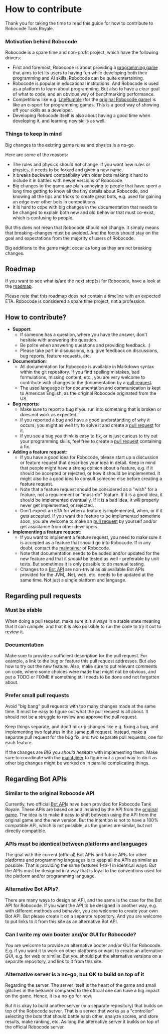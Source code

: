 # How to contribute

Thank you for taking the time to read this guide for how to contribute to Robocode Tank Royale.

### Motivation behind Robocode

Robocode is a spare time and non-profit project, which have the following drivers:

- First and foremost, Robocode is about providing a [programming game] that aims to let its users to having fun while
  developing both their programming and AI skills. Robocode can be quite entertaining.
- Robocode is popular in educational institutions. And Robocode is used as a platform to learn about programming. But
  also to have a clear goal of what to code, and an obvious way of benchmarking performance.
- Competitions like e.g. [LiteRumble] (for the [original Robocode game](https://robocode.sourceforge.io/)) is like an
  e-sport for programming games. This is a good way of showing off your skills as a developer.
- Developing Robocode itself is also about having a good time when developing it, and learning new skills as well.

### Things to keep in mind

Big changes to the existing game rules and physics is a no-go.

Here are some of the reasons:

- The rules and physics should not change. If you want new rules or physics, it needs to be forked and given a new name.
- It breaks backward compatibility with older bots making it hard to include it in battles with newer versions of
  Robocode.
- Big changes to the game are plain annoying to people that have spent a long time getting to know all the tiny details
  about Robocode, and knowing all the tips and tricks to create great bots, e.g. used for gaining an edge over other
  bots in competitions.
- It is hard to cope with big changes in the documentation that needs to be changed to explain both new and old behavior
  that must co-exist, which is confusing to people.

But this does not mean that Robocode should not change. It simply means that breaking-changes must be avoided. And the
focus should stay on the goal and expectations from the majority of users of Robocode.

Big additions to the game might occur as long as they are not breaking changes.

## Roadmap

If you want to see what is/are the next step(s) for Robocode, have a look at the [roadmap].

Please note that this roadmap does not contain a timeline with an expected ETA. Robocode is considered a spare time
project, not a profession.

## How to contribute?

- **Support**:
    - If someone has a question, where you have the answer, don't hesitate with answering the question.
    - Be polite when answering questions and providing feedback. :)
    - Please take part in discussions, e.g. give feedback on discussions, bug reports, feature requests, etc.
- **Documentation**:
    - All documentation for Robocode is available in Markdown syntax within the git repository. If you find spelling
      mistakes, bad formulations, missing content, etc., you are very welcome to contribute with changes to the
      documentation by a [pull request].
    - The used language is for documentation and communication is kept to American English, as the original Robocode
      originated from the US.
- **Bug reports**:
    - Make sure to report a bug if you run into something that is broken or does not work as expected.
    - If you reported a bug and have a good understanding of why it occurs, you might as well try to solve it and create
      a [pull request] for it.
    - If you see a bug you think is easy to fix, or is just curious to try out your programming skills, feel free to
      create a [pull request] containing a fix.
- **Adding a feature request**:
    - If you have a good idea for Robocode, please start up a discussion or feature request that describes your idea in
      detail. Keep in mind that people might have a strong opinion about a feature, e.g. if it should be accepted or
      rejected, or how it should be implemented. It might also be a good idea to consult someone else before creating a
      feature request.
    - Note that a feature request should be considered as a "wish" for a feature, not a requirement or "must-do"
      feature. If it is a good idea, it should be implemented eventually. If it is a bad idea, it will properly never
      get implemented, or rejected.
    - Don't expect an ETA for when a feature is implemented, when, or if it gets accepted. If you want the feature to be
      implemented sometime soon, you are welcome to make an [pull request] by yourself and/or get assistance from other
      developers.
- **Implementing a feature request**:
    - If you want to implement a feature request, you need to make sure it is accepted as a feature that should go into
      Robocode. If in any doubt, contact the [maintainer] of Robocode.
    - Note that documentation needs to be added and/or updated for the new feature and that it _should_ be tested as
      well - preferable by unit tests. But sometimes it is only possible to do manual testing.
    - Changes to a [Bot API] are non-trivial as _all_ available Bot APIs provided for the JVM, .Net, web, etc. needs to
      be updated at the same time. Not just a single platform and language.

## Regarding pull requests

### Must be stable

When doing a pull request, make sure it is always in a stable state meaning that it can compile, and that it is also
possible to run the code to try it out to review it.

### Documentation

Make sure to provide a sufficient description for the pull request. For example, a link to the bug or feature this pull
request addresses. But also how to try out the new feature. Also, make sure to put relevant comments on code, where some
choices were made that might not be obvious, and put a TODO or FIXME if something still needs to be done and not
forgotten about.

### Prefer small pull requests

Avoid "big bang" pull requests with too many changes made at the same time. It must be easy to figure out what the pull
request is all about. It should not be a struggle to review and approve the pull request.

Keep things separate, and don't mix up changes like e.g. fixing a bug, and implementing two features in the same pull
request. Instead, make a separate pull request for the bug fix, and two separate pull requests, one for each feature.

If the changes are _BIG_ you _should hesitate_ with implementing them. Make sure to coordinate with the [maintainer] to
figure out a good way to do it as other big changes might be worked on in parallel complicating things.

## Regarding Bot APIs

### Similar to the original Robocode API

Currently, two official [Bot API]s have been provided for Robocode Tank Royale. These APIs are based on and inspired by
the API from the [original game]. The idea is to make it easy to shift between using the API from the original game and
the new version. But the intention is not to have a 100% compatible API, which is not possible, as the games are
similar, but not directly compatible.

### APIs must be identical between platforms and languages

The goal with the current (official) Bot APIs and future APIs for other platforms and programming languages is to keep
all the APIs as similar as possible. That is providing the same features 1-to-1 in identical ways. But the APIs must be
designed in a way that is loyal to the conventions used for the platform and/or programming language.

### Alternative Bot APIs?

There are many ways to design an API, and the same is the case for the Bot API for Robocode. If you want the API to be
designed in another way, e.g. with different methods and behavior, you are welcome to create your own Bot API. But
please create it on a separate repository. And you are welcome to put links to it from this site as an alternative Bot
API.

### Can I write my own booter and/or GUI for Robocode?

You are welcome to provide an alternative booter and/or GUI for Robocode. E.g. if you want it to work on other platforms
or want to create an alternative GUI, e.g. for web or similar. But you should put the alternative versions on a separate
repository, and link to it from this site.

### Alternative server is a no-go, but OK to build on top of it

Regarding the server. The server itself is the heart of the game and small glitches in the behavior compared to the
official one can have a big impact on the game. Hence, it is a no-go for now.

But it is okay to build another server (in a separate repository) that builds on top of the Robocode server. That is a
server that works as a "controller" selecting the bots that should battle each other, analyze scores, and store results,
make ranking, etc. As long the alternative server it builds on top of the official Robocode server.

[programming game]: https://www.makeuseof.com/tag/best-programming-games/

[LiteRumble]: https://literumble.appspot.com/

[pull request]: https://github.com/robocode-dev/tank-royale/pulls

[Bot API]: https://robocode-dev.github.io/tank-royale/api/apis.html

[maintainer]: https://github.com/flemming-n-larsen "Mr. Robocode"

[roadmap]: https://github.com/robocode-dev/tank-royale/wiki/Roadmap

[original game]: https://robocode.sourceforge.io/
